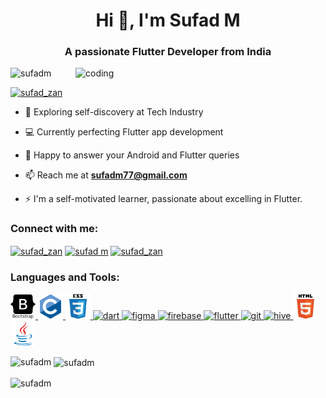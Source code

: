 


<h1 align="center">Hi 👋, I'm Sufad M</h1>
<h3 align="center">A passionate Flutter Developer from India</h3>
<img align="right" alt="coding" width="400" src="https://media.tenor.com/GfSX-u7VGM4AAAAC/coding.gif">

<p align="left"> <img src="https://komarev.com/ghpvc/?username=sufadm&label=Profile%20views&color=0e75b6&style=flat" alt="sufadm" /> </p>

<p align="left"> <a href="https://twitter.com/sufad_zan" target="blank"><img src="https://img.shields.io/twitter/follow/sufad_zan?logo=twitter&style=for-the-badge" alt="sufad_zan" /></a> </p>

- 🔭 Exploring self-discovery at Tech Industry 

- 💻 Currently perfecting Flutter app development

- 💬  Happy to answer your Android and Flutter queries

- 📫 Reach me at **sufadm77@gmail.com**

- ⚡  I'm a self-motivated learner, passionate about excelling in Flutter.
<h3 align="left">Connect with me:</h3>
<p align="left">
<a href="https://twitter.com/sufad_zan" target="blank"><img align="center" src="https://raw.githubusercontent.com/rahuldkjain/github-profile-readme-generator/master/src/images/icons/Social/twitter.svg" alt="sufad_zan" height="30" width="40" /></a>
<a href="https://www.linkedin.com/in/sufad-m-b151a422a/" target="blank"><img align="center" src="https://raw.githubusercontent.com/rahuldkjain/github-profile-readme-generator/master/src/images/icons/Social/linked-in-alt.svg" alt="sufad m" height="30" width="40" /></a>
<a href="https://instagram.com/sufad_zan?igshid=OTJhZDVkZWE=" target="blank"><img align="center" src="https://raw.githubusercontent.com/rahuldkjain/github-profile-readme-generator/master/src/images/icons/Social/instagram.svg" alt="sufad_zan" height="30" width="40" /></a>
</p>

<h3 align="left">Languages and Tools:</h3>
<p align="left">  </a> <a href="https://getbootstrap.com" target="_blank" rel="noreferrer"> <img src="https://raw.githubusercontent.com/devicons/devicon/master/icons/bootstrap/bootstrap-plain-wordmark.svg" alt="bootstrap" width="40" height="40"/> </a> <a href="https://www.cprogramming.com/" target="_blank" rel="noreferrer"> <img src="https://raw.githubusercontent.com/devicons/devicon/master/icons/c/c-original.svg" alt="c" width="40" height="40"/> </a> <a href="https://www.w3schools.com/css/" target="_blank" rel="noreferrer"> <img src="https://raw.githubusercontent.com/devicons/devicon/master/icons/css3/css3-original-wordmark.svg" alt="css3" width="40" height="40"/> </a> <a href="https://dart.dev" target="_blank" rel="noreferrer"> <img src="https://www.vectorlogo.zone/logos/dartlang/dartlang-icon.svg" alt="dart" width="40" height="40"/> </a> <a href="https://www.figma.com/" target="_blank" rel="noreferrer"> <img src="https://www.vectorlogo.zone/logos/figma/figma-icon.svg" alt="figma" width="40" height="40"/> </a> <a href="https://firebase.google.com/" target="_blank" rel="noreferrer"> <img src="https://www.vectorlogo.zone/logos/firebase/firebase-icon.svg" alt="firebase" width="40" height="40"/> </a> <a href="https://flutter.dev" target="_blank" rel="noreferrer"> <img src="https://www.vectorlogo.zone/logos/flutterio/flutterio-icon.svg" alt="flutter" width="40" height="40"/> </a> <a href="https://git-scm.com/" target="_blank" rel="noreferrer"> <img src="https://www.vectorlogo.zone/logos/git-scm/git-scm-icon.svg" alt="git" width="40" height="40"/> </a> <a href="https://hive.apache.org/" target="_blank" rel="noreferrer"> <img src="https://www.vectorlogo.zone/logos/apache_hive/apache_hive-icon.svg" alt="hive" width="40" height="40"/> </a> <a href="https://www.w3.org/html/" target="_blank" rel="noreferrer"> <img src="https://raw.githubusercontent.com/devicons/devicon/master/icons/html5/html5-original-wordmark.svg" alt="html5" width="40" height="40"/> </a> <a href="https://www.java.com" target="_blank" rel="noreferrer"> <img src="https://raw.githubusercontent.com/devicons/devicon/master/icons/java/java-original.svg" alt="java" width="40" height="40"/> </a> </p>

<p><img align="left" src="https://github-readme-stats.vercel.app/api/top-langs?username=sufadm&show_icons=true&locale=en&layout=compact" alt="sufadm" /></p>

<p>&nbsp;<img align="center" src="https://github-readme-stats.vercel.app/api?username=sufadm&show_icons=true&locale=en" alt="sufadm" /></p>

<p><img align="center" src="https://github-readme-streak-stats.herokuapp.com/?user=sufadm&" alt="sufadm" /></p>
